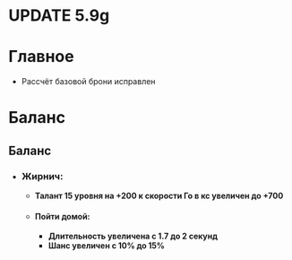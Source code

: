 # UPDATE 5.9g

# Главное

* Рассчёт базовой брони исправлен

# Баланс

## Баланс

* ### Жирнич:
  * **Талант 15 уровня на +200 к скорости Го в кс увеличен до +700**

  * #### Пойти домой: 
    * **Длительность увеличена с 1.7 до 2 секунд**
    * **Шанс увеличен с 10% до 15%**
